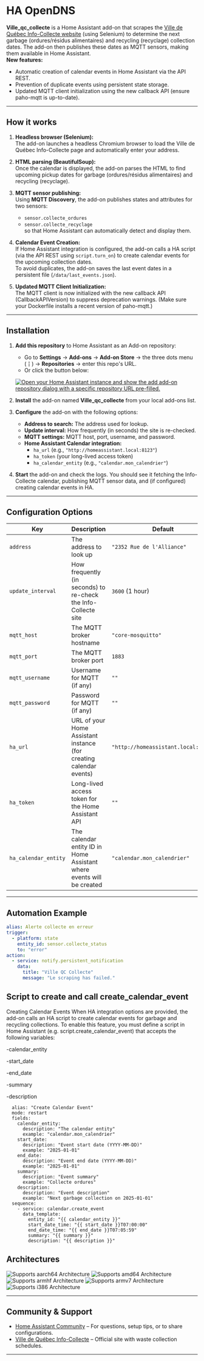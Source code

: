 # HA OpenDNS

**Ville_qc_collecte** is a Home Assistant add-on that scrapes the [Ville de Québec Info-Collecte website](https://www.ville.quebec.qc.ca/services/info-collecte/) (using Selenium) to determine the next garbage (ordures/résidus alimentaires) and recycling (recyclage) collection dates. The add-on then publishes these dates as MQTT sensors, making them available in Home Assistant.  
**New features:**  
- Automatic creation of calendar events in Home Assistant via the API REST.  
- Prevention of duplicate events using persistent state storage.  
- Updated MQTT client initialization using the new callback API (ensure paho-mqtt is up-to-date).

---

## How it works

1. **Headless browser (Selenium):**  
   The add-on launches a headless Chromium browser to load the Ville de Québec Info-Collecte page and automatically enter your address.

2. **HTML parsing (BeautifulSoup):**  
   Once the calendar is displayed, the add-on parses the HTML to find upcoming pickup dates for garbage (ordures/résidus alimentaires) and recycling (recyclage).

3. **MQTT sensor publishing:**  
   Using **MQTT Discovery**, the add-on publishes states and attributes for two sensors:
   - `sensor.collecte_ordures`
   - `sensor.collecte_recyclage`  
   so that Home Assistant can automatically detect and display them.

4. **Calendar Event Creation:**  
   If Home Assistant integration is configured, the add-on calls a HA script (via the API REST using `script.turn_on`) to create calendar events for the upcoming collection dates.  
   To avoid duplicates, the add-on saves the last event dates in a persistent file (`/data/last_events.json`).

5. **Updated MQTT Client Initialization:**  
   The MQTT client is now initialized with the new callback API (CallbackAPIVersion) to suppress deprecation warnings. (Make sure your Dockerfile installs a recent version of paho-mqtt.)

---

## Installation

1. **Add this repository** to Home Assistant as an Add-on repository:  
   - Go to **Settings** → **Add-ons** → **Add-on Store** → the three dots menu (**⋮**) → **Repositories** → enter this repo's URL.  
   - Or click the button below:

   [![Open your Home Assistant instance and show the add add-on repository dialog with a specific repository URL pre-filled.](https://my.home-assistant.io/badges/supervisor_add_addon_repository.svg)](https://my.home-assistant.io/redirect/supervisor_add_addon_repository/?repository_url=https%3A%2F%2Fgithub.com%2Fhome-assistant%2Faddons-example)

2. **Install** the add-on named **Ville_qc_collecte** from your local add-ons list.
3. **Configure** the add-on with the following options:
   - **Address to search:** The address used for lookup.
   - **Update interval:** How frequently (in seconds) the site is re-checked.
   - **MQTT settings:** MQTT host, port, username, and password.
   - **Home Assistant Calendar integration:**  
     - `ha_url` (e.g., `"http://homeassistant.local:8123"`)
     - `ha_token` (your long-lived access token)
     - `ha_calendar_entity` (e.g., `"calendar.mon_calendrier"`)
4. **Start** the add-on and check the logs. You should see it fetching the Info-Collecte calendar, publishing MQTT sensor data, and (if configured) creating calendar events in HA.

---

## Configuration Options

| Key                  | Description                                                                                      | Default                         |
|----------------------|--------------------------------------------------------------------------------------------------|---------------------------------|
| `address`            | The address to look up                                                                           | `"2352 Rue de l'Alliance"`      |
| `update_interval`    | How frequently (in seconds) to re-check the Info-Collecte site                                   | `3600` (1 hour)                 |
| `mqtt_host`          | The MQTT broker hostname                                                                         | `"core-mosquitto"`              |
| `mqtt_port`          | The MQTT broker port                                                                             | `1883`                          |
| `mqtt_username`      | Username for MQTT (if any)                                                                       | `""`                            |
| `mqtt_password`      | Password for MQTT (if any)                                                                       | `""`                            |
| `ha_url`             | URL of your Home Assistant instance (for creating calendar events)                               | `"http://homeassistant.local:8123"` |
| `ha_token`           | Long-lived access token for the Home Assistant API                                               | `""`                            |
| `ha_calendar_entity` | The calendar entity ID in Home Assistant where events will be created                             | `"calendar.mon_calendrier"`     |

---

## Automation Example

```yaml
alias: Alerte collecte en erreur
trigger:
  - platform: state
    entity_id: sensor.collecte_status
    to: "error"
action:
  - service: notify.persistent_notification
    data:
      title: "Ville QC Collecte"
      message: "Le scraping has failed."
```

## Script to create and call create_calendar_event

Creating Calendar Events
When HA integration options are provided, the add-on calls an HA script to create calendar events for garbage and recycling collections. To enable this feature, you must define a script in Home Assistant (e.g. script.create_calendar_event) that accepts the following variables:

-calendar_entity

-start_date

-end_date

-summary

-description

```
  alias: "Create Calendar Event"
  mode: restart
  fields:
    calendar_entity:
      description: "The calendar entity"
      example: "calendar.mon_calendrier"
    start_date:
      description: "Event start date (YYYY-MM-DD)"
      example: "2025-01-01"
    end_date:
      description: "Event end date (YYYY-MM-DD)"
      example: "2025-01-01"
    summary:
      description: "Event summary"
      example: "Collecte ordures"
    description:
      description: "Event description"
      example: "Next garbage collection on 2025-01-01"
  sequence:
    - service: calendar.create_event
      data_template:
        entity_id: "{{ calendar_entity }}"
        start_date_time: "{{ start_date }}T07:00:00"
        end_date_time: "{{ end_date }}T07:05:59"
        summary: "{{ summary }}"
        description: "{{ description }}"
```

## Architectures

![Supports aarch64 Architecture][aarch64-shield]
![Supports amd64 Architecture][amd64-shield]
![Supports armhf Architecture][armhf-shield]
![Supports armv7 Architecture][armv7-shield]
![Supports i386 Architecture][i386-shield]

---

## Community & Support

- [Home Assistant Community](https://community.home-assistant.io/) – For questions, setup tips, or to share configurations.
- [Ville de Québec Info-Collecte](https://www.ville.quebec.qc.ca/services/info-collecte/) – Official site with waste collection schedules.

---

<!--
Notes for developers or advanced instructions can remain hidden here as comments if desired.
-->

[aarch64-shield]: https://img.shields.io/badge/aarch64-yes-green.svg
[amd64-shield]: https://img.shields.io/badge/amd64-yes-green.svg
[armhf-shield]: https://img.shields.io/badge/armhf-yes-green.svg
[armv7-shield]: https://img.shields.io/badge/armv7-yes-green.svg
[i386-shield]: https://img.shields.io/badge/i386-yes-green.svg
